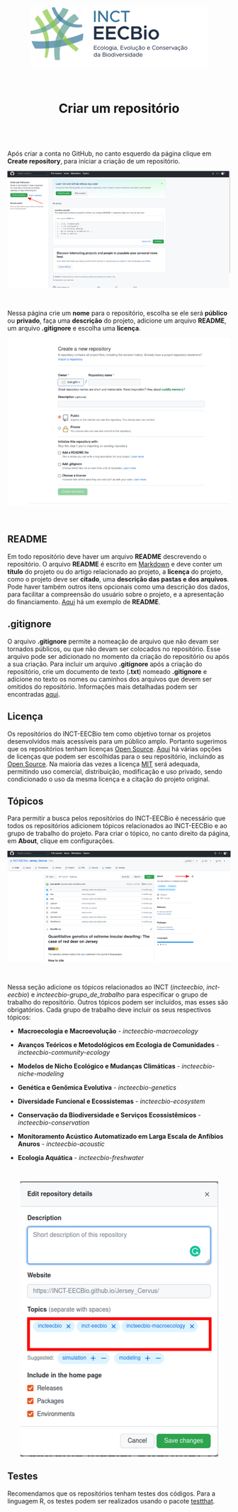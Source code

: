<p align="center">
   <img src="./EECBio-logo3.png">
</p>
<br />

<h1> 
  <p align="center">
     Criar um repositório 
  </p>
</h1>

<br />
<br />

Após criar a conta no GitHub, no canto esquerdo da página clique em **Create repository**, para iniciar a criação de um repositório.

![](./criar_repositorio_button.png)

<br />

Nessa página crie um **nome** para o repositório, escolha se ele será **público** ou **privado**, faça uma **descrição** do projeto, adicione um arquivo **README**, um arquivo **.gitignore** e escolha uma **licença**. 


![](./criar_repositorio_page.png)

<br />

## README

Em todo repositório deve haver um arquivo **README** descrevendo o repositório. O arquivo **README** é escrito em [Markdown](https://pt.wikipedia.org/wiki/Markdown) e deve conter um **título** do projeto ou do artigo relacionado ao projeto, a **licença** do projeto, como o projeto deve ser **citado**, uma **descrição das pastas e dos arquivos**. Pode haver também outros itens opcionais como uma descrição dos dados, para facilitar a compreensão do usuário sobre o projeto, e a apresentação do financiamento. [Aqui](https://github.com/INCT-EECBio/Jersey_Cervus) há um exemplo de **README**.     

## .gitignore

O arquivo **.gitignore** permite a nomeação de arquivo que não devam ser tornados públicos, ou que não devam ser colocados no repositório. Esse arquivo pode ser adicionado no momento da criação do repositório ou após a sua criação. Para incluir um arquivo **.gitignore** após a criação do repositório, crie um documento de texto (**.txt**) nomeado **.gitignore** e adicione no texto os nomes ou caminhos dos arquivos que devem ser omitidos do repositório. Informações mais detalhadas podem ser encontradas [aqui](https://docs.github.com/pt/get-started/getting-started-with-git/ignoring-files).   

## Licença

Os repositórios do INCT-EECBio tem como objetivo tornar os projetos desenvolvidos mais acessíveis para um público amplo. Portanto sugerimos que os repositórios tenham licenças [Open Source](https://pt.wikipedia.org/wiki/C%C3%B3digo_aberto). [Aqui](https://choosealicense.com/) há várias opções de licenças que podem ser escolhidas para o seu repositório, incluindo as [Open Source](https://choosealicense.com/licenses/). Na maioria das vezes a licença [MIT](https://pt.wikipedia.org/wiki/Licen%C3%A7a_MIT) será adequada, permitindo uso comercial, distribuição, modificação e uso privado, sendo condicionado o uso da mesma licença e a citação do projeto original.

## Tópicos

Para permitir a busca pelos repositórios do INCT-EECBio é necessário que todos os repositórios adicionem tópicos relacionados ao INCT-EECBio e ao grupo de trabalho do projeto. Para criar o tópico, no canto direito da página, em **About**, clique em configurações.  

![](./about.png)

<br />

Nessa seção adicione os tópicos relacionados ao INCT (*incteecbio*, *inct-eecbio*) e *incteecbio-grupo_de_trabalho* para especificar o grupo de trabalho do repositório. Outros tópicos podem ser incluídos, mas esses são obrigatórios. Cada grupo de trabalho deve incluir os seus respectivos tópicos:

* **Macroecologia e Macroevolução** - *incteecbio-macroecology*

* **Avanços Teóricos e Metodológicos em Ecologia de Comunidades** - *incteecbio-community-ecology*

* **Modelos de Nicho Ecológico e Mudanças Climáticas** - *incteecbio-niche-modeling*

* **Genética e Genômica Evolutiva** - *incteecbio-genetics*

* **Diversidade Funcional e Ecossistemas** - *incteecbio-ecosystem*

* **Conservação da Biodiversidade e Serviços Ecossistêmicos** - *incteecbio-conservation*

* **Monitoramento Acústico Automatizado em Larga Escala de Anfíbios Anuros** - *incteecbio-acoustic*

* **Ecologia Aquática** - *incteecbio-freshwater*

<br />

<p align="center">
   <img src="./topics.png">
</p>

## Testes

Recomendamos que os repositórios tenham testes dos códigos. Para a linguagem R, os testes podem ser realizados usando o pacote [testthat](https://testthat.r-lib.org/).




